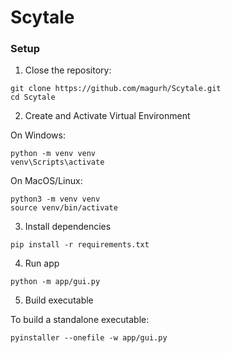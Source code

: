 # Scytale


### Setup

1. Close the repository:

```
git clone https://github.com/magurh/Scytale.git
cd Scytale
```

2. Create and Activate Virtual Environment

On Windows:
```
python -m venv venv
venv\Scripts\activate
```

On MacOS/Linux:
```
python3 -m venv venv
source venv/bin/activate
```

3. Install dependencies

```
pip install -r requirements.txt
```

4. Run app

```
python -m app/gui.py
```

5. Build executable

To build a standalone executable:

```
pyinstaller --onefile -w app/gui.py
```
